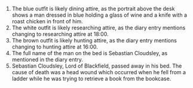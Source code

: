 1) The blue outfit is likely dining attire, as the portrait above the desk shows a man dressed in blue holding a glass of wine and a knife with a roast chicken in front of him.
2) The white outfit is likely researching attire, as the diary entry mentions changing to researching attire at 18:00.
3) The brown outfit is likely hunting attire, as the diary entry mentions changing to hunting attire at 16:00.
4) The full name of the man on the bed is Sebastian Cloudsley, as mentioned in the diary entry.
5) Sebastian Cloudsley, Lord of Blackfield, passed away in his bed. The cause of death was a head wound which occurred when he fell from a ladder while he was trying to retrieve a book from the bookcase.